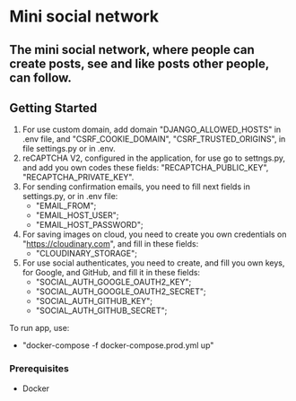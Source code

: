 # Mini social network

## The mini social network, where people can create posts, see and like posts other people, can follow.

## Getting Started

1. For use custom domain, add domain "DJANGO_ALLOWED_HOSTS" in .env file, and "CSRF_COOKIE_DOMAIN", "CSRF_TRUSTED_ORIGINS",
in file settings.py or in .env.
2. reCAPTCHA V2, configured in the application, for use go to settngs.py, and add you own codes
these fields: "RECAPTCHA_PUBLIC_KEY", "RECAPTCHA_PRIVATE_KEY".
3. For sending confirmation emails, you need to fill next fields in settings.py, or in .env file:
   - "EMAIL_FROM";
   - "EMAIL_HOST_USER";
   - "EMAIL_HOST_PASSWORD";
4. For saving images on cloud, you need to create you own credentials on "https://cloudinary.com", and fill in these fields:
   - "CLOUDINARY_STORAGE";
5. For use social authenticates, you need to create, and fill you own keys, for Google, and GitHub, and fill it in these fields:
   - "SOCIAL_AUTH_GOOGLE_OAUTH2_KEY";
   - "SOCIAL_AUTH_GOOGLE_OAUTH2_SECRET";
   - "SOCIAL_AUTH_GITHUB_KEY";
   - "SOCIAL_AUTH_GITHUB_SECRET";

To run app, use:
 - "docker-compose -f docker-compose.prod.yml up"

### Prerequisites

- Docker


